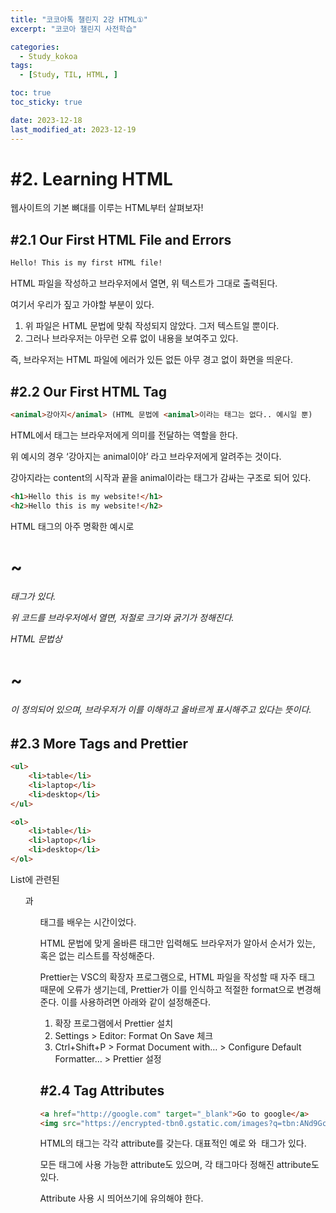```yaml
---
title: "코코아톡 챌린지 2강 HTML①"
excerpt: "코코아 챌린지 사전학습"

categories:
  - Study_kokoa
tags:
  - [Study, TIL, HTML, ]

toc: true
toc_sticky: true

date: 2023-12-18
last_modified_at: 2023-12-19
---
```



# #2. Learning HTML

웹사이트의 기본 뼈대를 이루는 HTML부터 살펴보자!

## #2.1 Our First HTML File and Errors

```HTML
Hello! This is my first HTML file!
```

HTML 파일을 작성하고 브라우저에서 열면, 위 텍스트가 그대로 출력된다.

여기서 우리가 짚고 가야할 부분이 있다.

1. 위 파일은 HTML 문법에 맞춰 작성되지 않았다. 그저 텍스트일 뿐이다.
2. 그러나 브라우저는 아무런 오류 없이 내용을 보여주고 있다.

즉, 브라우저는 HTML 파일에 에러가 있든 없든 아무 경고 없이 화면을 띄운다.

## #2.2 Our First HTML Tag

```HTML
<animal>강아지</animal> (HTML 문법에 <animal>이라는 태그는 없다.. 예시일 뿐)
```

HTML에서 태그는 브라우저에게 의미를 전달하는 역할을 한다.

위 예시의 경우 ‘강아지는 animal이야’ 라고 브라우저에게 알려주는 것이다.

강아지라는 content의 시작과 끝을 animal이라는 태그가 감싸는 구조로 되어 있다.


```HTML
<h1>Hello this is my website!</h1>
<h2>Hello this is my website!</h2>
```

HTML 태그의 아주 명확한 예시로 <h1> ~ <h6> 태그가 있다.

위 코드를 브라우저에서 열면, 저절로 크기와 굵기가 정해진다.

HTML 문법상 <h1> ~ <h6>이 정의되어 있으며, 브라우저가 이를 이해하고 올바르게 표시해주고 있다는 뜻이다.

## #2.3 More Tags and Prettier

```HTML
<ul>
    <li>table</li>
    <li>laptop</li>
    <li>desktop</li>
</ul>

<ol>
    <li>table</li>
    <li>laptop</li>
    <li>desktop</li>
</ol>
```

List에 관련된 <ul>과 <ol> 태그를 배우는 시간이었다.

HTML 문법에 맞게 올바른 태그만 입력해도 브라우저가 알아서 순서가 있는, 혹은 없는 리스트를 작성해준다.

  Prettier는 VSC의 확장자 프로그램으로, HTML 파일을 작성할 때 자주 태그 때문에 오류가 생기는데, Prettier가 이를 인식하고 적절한 format으로 변경해준다. 이를 사용하려면 아래와 같이 설정해준다.

  1. 확장 프로그램에서 Prettier 설치
  2. Settings > Editor: Format On Save 체크
  3. Ctrl+Shift+P > Format Document with… > Configure Default Formatter… > Prettier 설정

## #2.4 Tag Attributes

```HTML
<a href="http://google.com" target="_blank">Go to google</a>
<img src="https://encrypted-tbn0.gstatic.com/images?q=tbn:ANd9GcSYscfUBUbqwGd_DHVhG-ZjCOD7MUpxp4uhNe7toUg4ug&s"/>
```

HTML의 태그는 각각 attribute를 갖는다. 대표적인 예로 <a>와 <img> 태그가 있다.

모든 태그에 사용 가능한 attribute도 있으며, 각 태그마다 정해진 attribute도 있다.

Attribute 사용 시 띄어쓰기에 유의해야 한다.